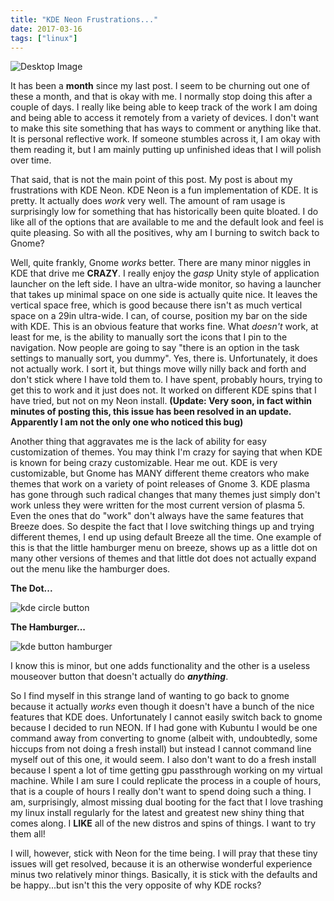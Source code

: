 ```yaml
---
title: "KDE Neon Frustrations..."
date: 2017-03-16
tags: ["linux"]
--- 
```


![Desktop Image](/blog/img/Screenshot_20170316_124842.png)

It has been a **month** since my last post. I seem to be churning out one of these a month, and that is okay with me. I normally stop doing this after a couple of days. I really like being able to keep track of the work I am doing and being able to access it remotely from a variety of devices. I don't want to make this site something that has ways to comment or anything like that. It is personal reflective work. If someone stumbles across it, I am okay with them reading it, but I am mainly putting up unfinished ideas that I will polish over time.

That said, that is not the main point of this post. My post is about my frustrations with KDE Neon. KDE Neon is a fun implementation of KDE. It is pretty. It actually does *work* very well. The amount of ram usage is surprisingly low for something that has historically been quite bloated. I do like all of the options that are available to me and the default look and feel is quite pleasing. So with all the positives, why am I burning to switch back to Gnome?

Well, quite frankly, Gnome *works* better. There are many minor niggles in KDE that drive me **CRAZY**. I really enjoy the *gasp* Unity style of application launcher on the left side. I have an ultra-wide monitor, so having a launcher that takes up minimal space on one side is actually quite nice. It leaves the vertical space free, which is good because there isn't as much vertical space on a 29in ultra-wide. I can, of course, position my bar on the side with KDE. This is an obvious feature that works fine. What *doesn't* work, at least for me, is the ability to manually sort the icons that I pin to the navigation. Now people are going to say "there is an option in the task settings to manually sort, you dummy". Yes, there is. Unfortunately, it does not actually work. I sort it, but things move willy nilly back and forth and don't stick where I have told them to. I have spent, probably hours, trying to get this to work and it just does not. It worked on different KDE spins that I have tried, but not on my Neon install. 
**(Update: Very soon, in fact within minutes of posting this, this issue has been resolved in an update. Apparently I am not the only one who noticed this bug)** 

Another thing that aggravates me is the lack of ability for easy customization of themes. You may think I'm crazy for saying that when KDE is known for being crazy customizable. Hear me out. KDE is very customizable, but Gnome has MANY different theme creators who make themes that work on a variety of point releases of Gnome 3. KDE plasma has gone through such radical changes that many themes just simply don't work unless they were written for the most current version of plasma 5. Even the ones that do "work" don't always have the same features that Breeze does. So despite the fact that I love switching things up and trying different themes, I end up using default Breeze all the time. One example of this is that the little hamburger menu on breeze, shows up as a little dot on many other versions of themes and that little dot does not actually expand out the menu like the hamburger does. 

**The Dot...**

![kde circle button](/blog/img/Screenshot_20170316_114808.png)

**The Hamburger...**

![kde button hamburger](/blog/img/Screenshot_20170316_115005.png)


I know this is minor, but one adds functionality and the other is a useless mouseover button that doesn't actually do **_anything_**.

So I find myself in this strange land of wanting to go back to gnome because it actually *works* even though it doesn't have a bunch of the nice features that KDE does. Unfortunately I cannot easily switch back to gnome because I decided to run NEON. If I had gone with Kubuntu I would be one command away from converting to gnome (albeit with, undoubtedly, some hiccups from not doing a fresh install) but instead I cannot command line myself out of this one, it would seem. I also don't want to do a fresh install because I spent a lot of time getting gpu passthrough working on my virtual machine. While I am sure I could replicate the process in a couple of hours, that is a couple of hours I really don't want to spend doing such a thing. I am, surprisingly, almost missing dual booting for the fact that I love trashing my linux install regularly for the latest and greatest new shiny thing that comes along. I **LIKE** all of the new distros and spins of things. I want to try them all!

I will, however, stick with Neon for the time being. I will pray that these tiny issues will get resolved, because it is an otherwise wonderful experience minus two relatively minor things. Basically, it is stick with the defaults and be happy...but isn't this the very opposite of why KDE rocks?
